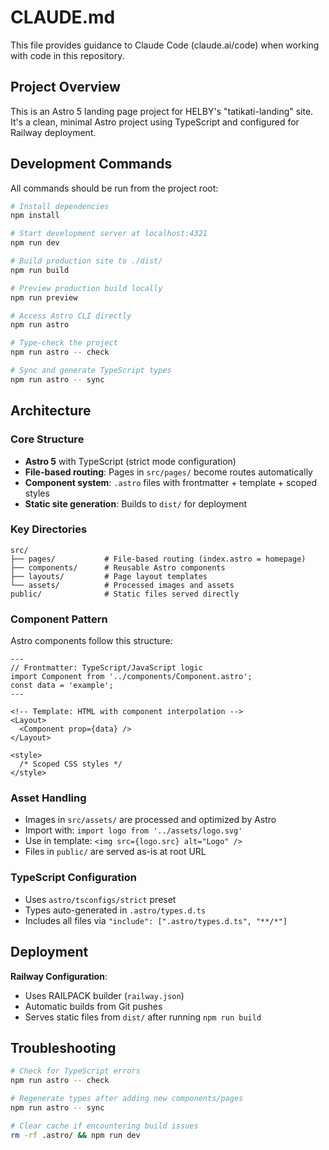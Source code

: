 # CLAUDE.md

This file provides guidance to Claude Code (claude.ai/code) when working with code in this repository.

## Project Overview

This is an Astro 5 landing page project for HELBY's "tatikati-landing" site. It's a clean, minimal Astro project using TypeScript and configured for Railway deployment.

## Development Commands

All commands should be run from the project root:

```bash
# Install dependencies
npm install

# Start development server at localhost:4321
npm run dev

# Build production site to ./dist/
npm run build

# Preview production build locally
npm run preview

# Access Astro CLI directly
npm run astro

# Type-check the project
npm run astro -- check

# Sync and generate TypeScript types
npm run astro -- sync
```

## Architecture

### Core Structure
- **Astro 5** with TypeScript (strict mode configuration)
- **File-based routing**: Pages in `src/pages/` become routes automatically
- **Component system**: `.astro` files with frontmatter + template + scoped styles
- **Static site generation**: Builds to `dist/` for deployment

### Key Directories
```
src/
├── pages/           # File-based routing (index.astro = homepage)
├── components/      # Reusable Astro components  
├── layouts/         # Page layout templates
└── assets/          # Processed images and assets
public/              # Static files served directly
```

### Component Pattern
Astro components follow this structure:
```astro
---
// Frontmatter: TypeScript/JavaScript logic
import Component from '../components/Component.astro';
const data = 'example';
---

<!-- Template: HTML with component interpolation -->
<Layout>
  <Component prop={data} />
</Layout>

<style>
  /* Scoped CSS styles */
</style>
```

### Asset Handling
- Images in `src/assets/` are processed and optimized by Astro
- Import with: `import logo from '../assets/logo.svg'`
- Use in template: `<img src={logo.src} alt="Logo" />`
- Files in `public/` are served as-is at root URL

### TypeScript Configuration
- Uses `astro/tsconfigs/strict` preset
- Types auto-generated in `.astro/types.d.ts`
- Includes all files via `"include": [".astro/types.d.ts", "**/*"]`

## Deployment

**Railway Configuration**:
- Uses RAILPACK builder (`railway.json`)
- Automatic builds from Git pushes
- Serves static files from `dist/` after running `npm run build`

## Troubleshooting

```bash
# Check for TypeScript errors
npm run astro -- check

# Regenerate types after adding new components/pages
npm run astro -- sync

# Clear cache if encountering build issues
rm -rf .astro/ && npm run dev
```